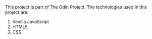 This project is part of The Odin Project.
The technologies used in this project are:

1. Vanilla JavaScript
2. HTML5
3. CSS


